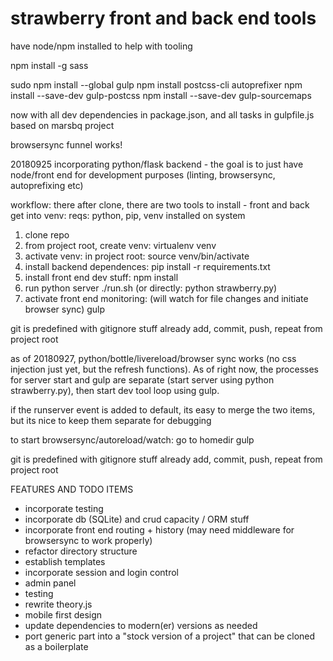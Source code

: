 # strawberry front and back end tools

have node/npm installed to help with tooling


npm install -g sass

sudo npm install --global gulp
npm install postcss-cli autoprefixer
npm install --save-dev gulp-postcss
npm install --save-dev gulp-sourcemaps

now with all dev dependencies in package.json, and all tasks in gulpfile.js based on marsbq project

browsersync funnel works!

20180925 incorporating python/flask backend - the goal is to just have node/front end for development purposes (linting, browsersync, autoprefixing etc)

workflow:
there after clone, there are two tools to install - front and back
get into venv:
reqs: python, pip, venv installed on system

1. clone repo
2. from project root, create venv: virtualenv venv
3. activate venv: in project root: source venv/bin/activate
3. install backend dependences: pip install -r requirements.txt
4. install front end dev stuff: npm install
5. run python server ./run.sh (or directly: python strawberry.py)
6. activate front end monitoring: (will watch for file changes and initiate browser sync) gulp

git is predefined with gitignore stuff already
add, commit, push, repeat from project root

as of 20180927, python/bottle/livereload/browser sync works (no css injection just yet, but the refresh functions). As of right now, the processes for server start and gulp are separate (start server using python strawberry.py), then start dev tool loop using gulp.

if the runserver event is added to default, its easy to merge the two items, but its nice to keep them separate for debugging
 

to start browsersync/autoreload/watch:
go to homedir
gulp

git is predefined with gitignore stuff already
add, commit, push, repeat from project root
 
FEATURES AND TODO ITEMS
- incorporate testing
- incorporate db (SQLite) and crud capacity / ORM stuff
- incorporate front end routing + history (may need middleware for browsersync to work properly)
- refactor directory structure
- establish templates
- incorporate session and login control
- admin panel
- testing
- rewrite theory.js
- mobile first design
- update dependencies to modern(er) versions as needed
- port generic part into a "stock version of a project" that can be cloned as a boilerplate

